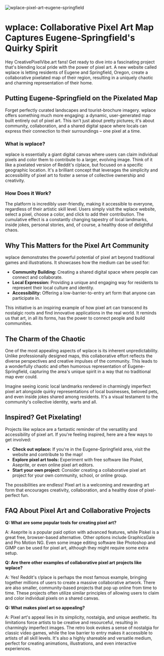 ![wplace-pixel-art-eugene-springfield](https://images.pexels.com/photos/18069362/pexels-photo-18069362.png?auto=compress&cs=tinysrgb&fit=crop&h=627&w=1200)

# wplace: Collaborative Pixel Art Map Captures Eugene-Springfield's Quirky Spirit

Hey CreativePixelVibe.art fans! Get ready to dive into a fascinating project that's blending local pride with the power of pixel art. A new website called wplace is letting residents of Eugene and Springfield, Oregon, create a collaborative pixelated map of their region, resulting in a uniquely chaotic and charming representation of their home.

## Putting Eugene-Springfield on the Pixelated Map

Forget perfectly curated landscapes and tourist-brochure imagery. wplace offers something much more engaging: a dynamic, user-generated map built entirely out of pixel art. This isn't just about pretty pictures; it's about community, collaboration, and a shared digital space where locals can express their connection to their surroundings – one pixel at a time.

### What is wplace?

wplace is essentially a giant digital canvas where users can claim individual pixels and color them to contribute to a larger, evolving image. Think of it like a pixelated version of Reddit's r/place, but focused on a specific geographic location. It's a brilliant concept that leverages the simplicity and accessibility of pixel art to foster a sense of collective ownership and creativity.

### How Does it Work?

The platform is incredibly user-friendly, making it accessible to everyone, regardless of their artistic skill level. Users simply visit the wplace website, select a pixel, choose a color, and click to add their contribution. The cumulative effect is a constantly changing tapestry of local landmarks, inside jokes, personal stories, and, of course, a healthy dose of delightful chaos.

## Why This Matters for the Pixel Art Community

wplace demonstrates the powerful potential of pixel art beyond traditional games and illustrations. It showcases how the medium can be used for:

*   **Community Building:** Creating a shared digital space where people can connect and collaborate.
*   **Local Expression:** Providing a unique and engaging way for residents to represent their local culture and identity.
*   **Accessibility:** Offering a low-barrier-to-entry art form that anyone can participate in.

This initiative is an inspiring example of how pixel art can transcend its nostalgic roots and find innovative applications in the real world. It reminds us that art, in all its forms, has the power to connect people and build communities.

## The Charm of the Chaotic

One of the most appealing aspects of wplace is its inherent unpredictability. Unlike professionally designed maps, this collaborative effort reflects the diverse perspectives and creative impulses of the community. This leads to a wonderfully chaotic and often humorous representation of Eugene-Springfield, capturing the area's unique spirit in a way that no traditional map ever could.

Imagine seeing iconic local landmarks rendered in charmingly imperfect pixel art alongside quirky representations of local businesses, beloved pets, and even inside jokes shared among residents. It's a visual testament to the community's collective identity, warts and all.

## Inspired? Get Pixelating!

Projects like wplace are a fantastic reminder of the versatility and accessibility of pixel art. If you're feeling inspired, here are a few ways to get involved:

*   **Check out wplace:** If you're in the Eugene-Springfield area, visit the website and contribute to the map!
*   **Explore pixel art tools:** Experiment with free software like Piskel, Aseprite, or even online pixel art editors.
*   **Start your own project:** Consider creating a collaborative pixel art project for your own community, school, or online group.

The possibilities are endless! Pixel art is a welcoming and rewarding art form that encourages creativity, collaboration, and a healthy dose of pixel-perfect fun.

## FAQ About Pixel Art and Collaborative Projects

**Q: What are some popular tools for creating pixel art?**

A: Aseprite is a popular paid option with advanced features, while Piskel is a great free, browser-based alternative. Other options include GraphicsGale and Pro Motion NG. Even some image editing software like Photoshop and GIMP can be used for pixel art, although they might require some extra setup.

**Q: Are there other examples of collaborative pixel art projects like wplace?**

A: Yes! Reddit's r/place is perhaps the most famous example, bringing together millions of users to create a massive collaborative artwork. There are also smaller, community-based projects that pop up online from time to time. These projects often utilize similar principles of allowing users to claim and color individual pixels on a shared canvas.

**Q: What makes pixel art so appealing?**

A: Pixel art's appeal lies in its simplicity, nostalgia, and unique aesthetic. Its limitations force artists to be creative and resourceful, resulting in charmingly imperfect images. The retro look evokes a sense of nostalgia for classic video games, while the low barrier to entry makes it accessible to artists of all skill levels. It's also a highly shareable and versatile medium, perfect for creating animations, illustrations, and even interactive experiences.
